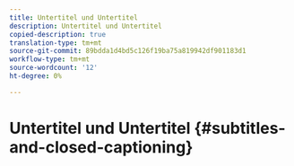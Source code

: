 ```yaml
---
title: Untertitel und Untertitel
description: Untertitel und Untertitel
copied-description: true
translation-type: tm+mt
source-git-commit: 89bdda1d4bd5c126f19ba75a819942df901183d1
workflow-type: tm+mt
source-wordcount: '12'
ht-degree: 0%

---
```



# Untertitel und Untertitel {#subtitles-and-closed-captioning}
